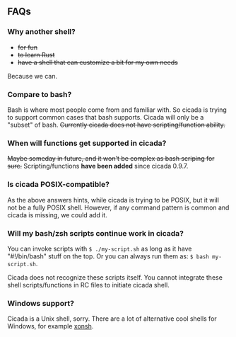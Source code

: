 ## FAQs

### Why another shell?

- <del>for fun</del>
- <del>to learn Rust</del>
- <del>have a shell that can customize a bit for my own needs</del>

Because we can.

### Compare to bash?

Bash is where most people come from and familiar with. So cicada is trying
to support common cases that bash supports. Cicada will only be a "subset"
of bash. <del>Currently cicada does not have scripting/function ability.</del>

### When will functions get supported in cicada?

<del>Maybe someday in future, and it won't be complex as bash scriping for sure.</del>
Scripting/functions **have been added** since cicada 0.9.7.

### Is cicada POSIX-compatible?

As the above answers hints, while cicada is trying to be POSIX, but it will
not be a fully POSIX shell. However, if any command pattern is common and
cicada is missing, we could add it.

### Will my bash/zsh scripts continue work in cicada?

You can invoke scripts with `$ ./my-script.sh` as long as it have
"#!/bin/bash" stuff on the top. Or you can always run them as:
`$ bash my-script.sh`.

Cicada does not recognize these scripts itself. You cannot integrate these
shell scripts/functions in RC files to initiate cicada shell.

### Windows support?

Cicada is a Unix shell, sorry. There are a lot of alternative cool shells
for Windows, for example [xonsh](https://xon.sh/).
